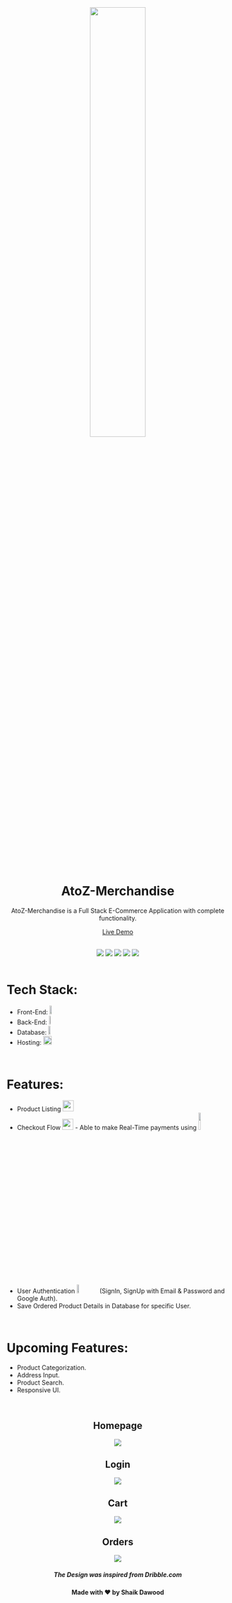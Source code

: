 <div align="center">
  <img src="https://user-images.githubusercontent.com/77268355/127284490-f8b7650a-79bb-4670-81cb-40028db73642.png" width="50%" />


  <h1> AtoZ-Merchandise</h1>
AtoZ-Merchandise is a Full Stack E-Commerce Application with complete functionality.
  <br>

  <a href="https://atoz-app-248e5.web.app"> Live Demo </a>
</div>
<br>
<div align="center">
<img src="https://img.shields.io/badge/Maintained%3F-yes-green.svg" /> <img src="https://badges.frapsoft.com/os/v2/open-source.svg?v=103" /> <img src="https://img.shields.io/badge/maintainer-dawoodxp97-blue" /> <img src="https://cdn.rawgit.com/sindresorhus/awesome/d7305f38d29fed78fa85652e3a63e154dd8e8829/media/badge.svg" /> <img src="https://img.shields.io/badge/Made%20With-Love-orange.svg" />
</div>
<br>

# Tech Stack:
- Front-End: <img src="https://img.shields.io/badge/React-20232A?style=for-the-badge&logo=react&logoColor=61DAFB" width="10%" height="20" />
- Back-End: <img src="https://img.shields.io/badge/Functions-FFFF00?style=for-the-badge&logo=firebase&logoColor=black" width="10%" height="20"/>
- Database: <img src="https://img.shields.io/badge/Firestore-FFFF00?style=for-the-badge&logo=firebase&logoColor=black" width="10%" height="20" />
- Hosting:  <img src="https://img.shields.io/badge/Firebase-Hosting-F1C40F?style=for-the-badge&logo=firebase&logoColor=white" width="20%" height="20" />


<br>

# Features:
- Product Listing <img src="https://cdn.iconscout.com/icon/premium/png-64-thumb/products-3132973-2606447.png" width="25"/>
- Checkout Flow <img src="https://cdn.iconscout.com/icon/premium/png-64-thumb/checkout-2629926-2175631.png" width="25"/> - Able to make Real-Time payments using <img src="https://img.shields.io/badge/Stripe.com-1ED760?&style=for-the-badge&logo=stripe&logoColor=white" width="10%"/>
- User Authentication <img src="https://img.shields.io/badge/firebase-FFFF00?&style=for-the-badge&logo=firebase&logoColor=black" width="10%" height="20"/> (SignIn, SignUp with Email & Password and  Google Auth).
- Save Ordered Product Details in Database for specific User.

<br>

# Upcoming Features:
- Product Categorization.
- Address Input.
- Product Search.
- Responsive UI.

<br>
<div align="center">
  <h2> Homepage </h2>

  <img src="https://user-images.githubusercontent.com/77268355/127272274-3c2b39a1-f209-40f7-a8ca-e46436b3ecd2.png" />
<br>
  <h2> Login </h2>
  <img src="https://user-images.githubusercontent.com/77268355/127283961-f44112b4-2da0-4284-ab5b-f7bc45996729.png" />
<br>
<h2> Cart </h2>

  <img src="https://user-images.githubusercontent.com/77268355/127284048-145208c3-c526-437d-b32e-e5c3f6002fa6.png"  />
  <br>
<h2> Orders </h2>

  <img src="https://user-images.githubusercontent.com/77268355/127284156-2d8c5c5b-d249-4d42-a9ea-9aab64d198df.png"  />
  <h5>The Design was inspired from Dribble.com</h5>
  <h4>Made with ❤️ by Shaik Dawood</h4>

</div>



